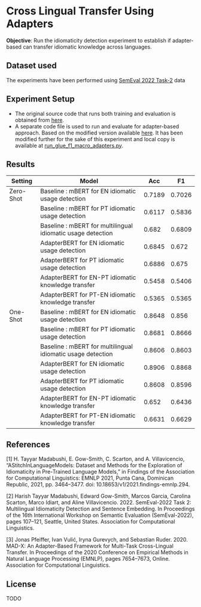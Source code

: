 # Cross Lingual Transfer Using Adapters

**Objective**: Run the idiomaticity detection experiment to establish if adapter-based can transfer idiomatic knowledge across languages.

## Dataset used
The experiments have been performed using [SemEval 2022 Task-2](https://github.com/H-TayyarMadabushi/SemEval_2022_Task2-idiomaticity) data

## Experiment Setup
- The original source code that runs both training and evaluation is obtained from [here](https://github.com/H-TayyarMadabushi/AStitchInLanguageModels/blob/main/Dataset/Task2/Utils/run_glue_f1_macro.py).
- A separate code file is used to run and evaluate for adapter-based approach. Based on the modified version available [here](https://github.com/adapter-hub/adapter-transformers/blob/master/examples/pytorch/text-classification/run_glue.py). It has been modified further for the sake of this experiment and local copy is available at [run_glue_f1_macro_adapters.py](./scripts/run_glue_f1_macro_adapters.py).

## Results

|     Setting      |     Model                                                          |     Acc       |     F1        |
|------------------|--------------------------------------------------------------------|---------------|---------------|
|     Zero-Shot    |     Baseline : mBERT for EN idiomatic usage detection              |     0.7189    |     0.7026    |
|                  |     Baseline : mBERT for PT idiomatic usage detection              |     0.6117    |     0.5836    |
|                  |     Baseline : mBERT for multilingual idiomatic usage detection    |     0.682     |     0.6809    |
|                  |     AdapterBERT for EN idiomatic usage detection                   |     0.6845    |     0.672     |
|                  |     AdapterBERT for PT idiomatic usage detection                   |     0.6886    |     0.675     |
|                  |     AdapterBERT for EN-PT idiomatic knowledge transfer             |     0.5458    |     0.5406    |
|                  |     AdapterBERT for PT-EN idiomatic knowledge transfer             |     0.5365    |     0.5365    |
|     One-Shot     |     Baseline : mBERT for EN idiomatic usage detection              |     0.8648    |     0.856     |
|                  |     Baseline : mBERT for PT idiomatic usage detection              |     0.8681    |     0.8666    |
|                  |     Baseline : mBERT for multilingual idiomatic usage detection    |     0.8606    |     0.8603    |
|                  |     AdapterBERT for EN idiomatic usage detection                   |     0.8906    |     0.8868    |
|                  |     AdapterBERT for PT idiomatic usage detection                   |     0.8608    |     0.8596    |
|                  |     AdapterBERT for EN-PT idiomatic knowledge transfer             |     0.652     |     0.6436    |
|                  |     AdapterBERT for PT-EN idiomatic knowledge transfer             |     0.6631    |     0.6629    |


## References
[1] H. Tayyar Madabushi, E. Gow-Smith, C. Scarton, and A. Villavicencio, “AStitchInLanguageModels: Dataset and Methods for the Exploration of Idiomaticity in Pre-Trained Language Models,” in Findings of the Association for Computational Linguistics: EMNLP 2021, Punta Cana, Dominican Republic, 2021, pp. 3464–3477. doi: 10.18653/v1/2021.findings-emnlp.294.

[2] Harish Tayyar Madabushi, Edward Gow-Smith, Marcos Garcia, Carolina Scarton, Marco Idiart, and Aline Villavicencio. 2022. SemEval-2022 Task 2: Multilingual Idiomaticity Detection and Sentence Embedding. In Proceedings of the 16th International Workshop on Semantic Evaluation (SemEval-2022), pages 107–121, Seattle, United States. Association for Computational Linguistics.

[3] Jonas Pfeiffer, Ivan Vulić, Iryna Gurevych, and Sebastian Ruder. 2020. MAD-X: An Adapter-Based Framework for Multi-Task Cross-Lingual Transfer. In Proceedings of the 2020 Conference on Empirical Methods in Natural Language Processing (EMNLP), pages 7654–7673, Online. Association for Computational Linguistics.

## License
TODO
